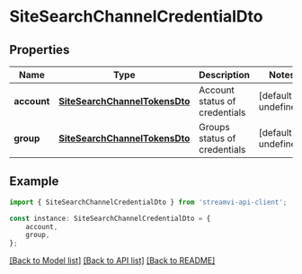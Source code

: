# SiteSearchChannelCredentialDto


## Properties

Name | Type | Description | Notes
------------ | ------------- | ------------- | -------------
**account** | [**SiteSearchChannelTokensDto**](SiteSearchChannelTokensDto.md) | Account status of credentials | [default to undefined]
**group** | [**SiteSearchChannelTokensDto**](SiteSearchChannelTokensDto.md) | Groups status of credentials | [default to undefined]

## Example

```typescript
import { SiteSearchChannelCredentialDto } from 'streamvi-api-client';

const instance: SiteSearchChannelCredentialDto = {
    account,
    group,
};
```

[[Back to Model list]](../README.md#documentation-for-models) [[Back to API list]](../README.md#documentation-for-api-endpoints) [[Back to README]](../README.md)
